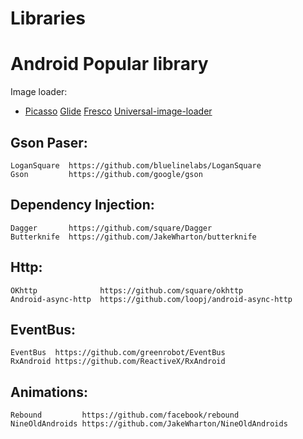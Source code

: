 # Libraries
Android Popular library
========================

 Image loader:

* [Picasso](https://github.com/square/picasso)
[Glide](https://github.com/bumptech/glide)
[Fresco](https://github.com/facebook/fresco)
[Universal-image-loader](https://github.com/search?utf8=%E2%9C%93&q=universal-image-loader)
 
 Gson Paser:
 -----------
    LoganSquare  https://github.com/bluelinelabs/LoganSquare
    Gson         https://github.com/google/gson
 
 Dependency Injection:
 ----------------------
    Dagger       https://github.com/square/Dagger
    Butterknife  https://github.com/JakeWharton/butterknife
 
 Http:
 -----
    OKhttp              https://github.com/square/okhttp
    Android-async-http  https://github.com/loopj/android-async-http
 
 EventBus:
 ---------
    EventBus  https://github.com/greenrobot/EventBus
    RxAndroid https://github.com/ReactiveX/RxAndroid
 
 Animations:
 -----------
    Rebound         https://github.com/facebook/rebound
    NineOldAndroids https://github.com/JakeWharton/NineOldAndroids
